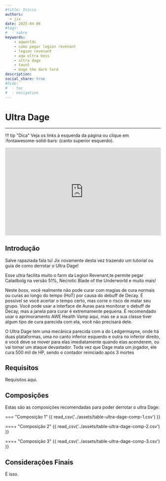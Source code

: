 ```yaml
---
#title: Início
authors:
  - jix
date: 2025-04-06
#tags:
#  - sobre
keywords:
    - aqworlds
    - como pegar legion revenant
    - legion revenant
    - aqw ultra boss
    - ultra dage
    - taunt
    - dage the dark lord
description: 
social_share: true
#hide:
#  - toc
#  - navigation
---
```

# Ultra Dage
---
!!! tip "Dica"
    Veja os links à esquerda da página ou clique em :fontawesome-solid-bars: (canto superior esquerdo).

<div style="position: relative; width: 100%; padding-bottom: 56.25%; height: 0; overflow: hidden;">
  <iframe 
    src="https://www.youtube.com/embed/qvZOXK7bhAk?si=klgWpZnzPD0QTF-p" 
    title="YouTube video player" 
    frameborder="0" 
    allow="accelerometer; autoplay; clipboard-write; encrypted-media; gyroscope; picture-in-picture; web-share" 
    referrerpolicy="strict-origin-when-cross-origin" 
    allowfullscreen 
    style="position: absolute; top: 0; left: 0; width: 100%; height: 100%;"
  ></iframe>
</div>

## Introdução
Salve rapaziada fala tu! Jix novamente desta vez trazendo um tutorial ou guia de como derrotar o Ultra Dage!

Esse ultra facilita muito o farm da Legion Revenant,te permite pegar Caladbolg na versão 51%, Necrotic Blade of the Underworld e muito mais!

Neste *boss*, você realmente não pode curar com magias de cura normais ou curas ao longo do tempo (HoT) por causa do debuff de Decay. É possível se você acertar o tempo certo, mas corre o risco de matar seu grupo. Você pode usar a interface de Auras para monitorar o debuff de Decay, mas a janela para curar é extremamente pequena. É recomendado usar o aprimoramento AWE Health Vamp aqui, mas se a sua classe tiver algum tipo de cura parecida com ela, você não precisará dele.

O Ultra Dage tem uma mecânica parecida com a do Ledgermayne, onde há duas plataformas, uma no canto inferior esquerdo e outra no inferior direito, e você deve se mover para elas imediatamente quando elas acenderem, ou vai tomar um ataque devastador. Toda vez que Dage mata um jogador, ele cura 500 mil de HP, sendo o contador reiniciado após 3 mortes

## Requisitos
Requisitos aqui.

## Composições
Estas são as composições recomendadas para poder derrotar o ultra Dage:

=== "Composição 1"
    {{ read_csv('../assets/table-ultra-dage-comp-1.csv') }}

===+ "Composição 2"
    {{ read_csv('../assets/table-ultra-dage-comp-2.csv') }}  

===+ "Composição 3"
    {{ read_csv('../assets/table-ultra-dage-comp-3.csv') }}  


## Considerações Finais
É isso.